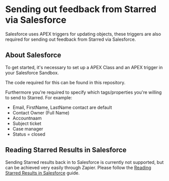 # Sending out feedback from Starred via Salesforce
Salesforce uses APEX triggers for updating objects, these triggers are also required for sending out feedback from Starred via Salesforce.

## About Salesforce
To get started, it's necessary to set up a APEX Class and an APEX trigger in your Salesforce Sandbox.

The code required for this can be found in this repository.

Furthermore you're required to specify which tags/properties you're willing to send to Starred. For example:
- Email, FirstName, LastName contact are default
- Contact Owner (Full Name)
- Accountnaam
- Subject ticket
- Case manager
- Status = closed

## Reading Starred Results in Salesforce
Sending Starred results back in to Salesforce is currently not supported, but can be achieved very easily through Zapier.
Please follow the [Reading Starred Results in Salesforce]() guide.
